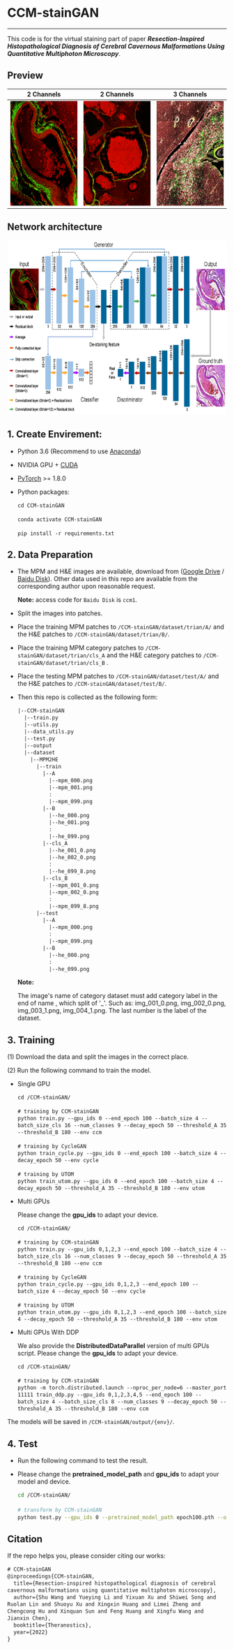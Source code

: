 # CCM-stainGAN

---

This code is for the virtual staining part of paper ***Resection-Inspired Histopathological Diagnosis of Cerebral Cavernous Malformations Using Quantitative Multiphoton Microscopy***.

## Preview

|                      2 Channels                      |                       2 Channels                       |                       3 Channels                       |
| :---------------------------------------------------: | :----------------------------------------------------: | :----------------------------------------------------: |
| <img src="./figure/he-mpm.gif"  height=240 width=240> | <img src="./figure/he-mpm1.gif"  height=240 width=240> | <img src="./figure/ppb-mpm.gif"  height=240 width=240> |

## Network architecture

<img src="./figure/structure.png"  height=400 width=780>

## 1. Create Envirement:

- Python 3.6 (Recommend to use [Anaconda](https://www.anaconda.com/download/#linux))
- NVIDIA GPU + [CUDA](https://developer.nvidia.com/cuda-downloads)
- [PyTorch](https://pytorch.org/get-started/previous-versions/) >= 1.8.0
- Python packages:

  ```shell
  cd CCM-stainGAN
  
  conda activate CCM-stainGAN
  
  pip install -r requirements.txt
  ```

## 2. Data Preparation

- The MPM and H&E images are available, download from ([Google Drive](https://drive.google.com/drive/folders/1zua6CNu9HDC657dBz4sB0UU6Fg7PRyZY?usp=sharing) / [Baidu Disk](https://pan.baidu.com/s/148UNzbngfKQeHX7RsoMnXg?pwd=ccm1)).  Other data used in this repo are available from the corresponding author upon reasonable request. 

  **Note:** access code for `Baidu Disk` is `ccm1`.
  
- Split the images into patches.

- Place the training MPM patches to `/CCM-stainGAN/dataset/trian/A/` and the H&E patches to `/CCM-stainGAN/dataset/trian/B/`.

- Place the training MPM category patches to `/CCM-stainGAN/dataset/trian/cls_A`  and the H&E  category patches to `/CCM-stainGAN/dataset/trian/cls_B` .

- Place the testing MPM patches to `/CCM-stainGAN/dataset/test/A/` and the H&E patches to `/CCM-stainGAN/dataset/test/B/`.

- Then this repo is collected as the following form:

  ```shell
  |--CCM-stainGAN
    |--train.py
    |--utils.py
    |--data_utils.py
    |--test.py
    |--output
    |--dataset
      |--MPM2HE
        |--train
          |--A
            |--mpm_000.png
            |--mpm_001.png
            :
            |--mpm_099.png
          |--B
            |--he_000.png
            |--he_001.png
            :
            |--he_099.png
          |--cls_A
            |--he_001_0.png
            |--he_002_0.png
            :
            |--he_099_8.png
          |--cls_B
            |--mpm_001_0.png
            |--mpm_002_0.png
            :
            |--mpm_099_8.png
        |--test
          |--A
            |--mpm_000.png
            :
            |--mpm_099.png
          |--B
            |--he_000.png
            :
            |--he_099.png
  ```
  
  **Note:**
  
  The image's name of category  dataset must add category label in the end of name , which split of '_'. Such as: img_001_0.png, img_002_0.png, img_003_1.png, img_004_1.png.  The last number is the label of the dataset.
## 3. Training

(1) Download the data and split the images in the correct place.

(2) Run the following command to train the model.

- Single GPU 

  ```shell
  cd /CCM-stainGAN/
  
  # training by CCM-stainGAN
  python train.py --gpu_ids 0 --end_epoch 100 --batch_size 4 --batch_size_cls 16 --num_classes 9 --decay_epoch 50 --threshold_A 35 --threshold_B 180 --env ccm
  
  # training by CycleGAN
  python train_cycle.py --gpu_ids 0 --end_epoch 100 --batch_size 4 --decay_epoch 50 --env cycle
  
  # training by UTOM
  python train_utom.py --gpu_ids 0 --end_epoch 100 --batch_size 4 --decay_epoch 50 --threshold_A 35 --threshold_B 180 --env utom
  ```

- Multi GPUs

  Please change the **gpu_ids** to adapt your device.

  ```shell
  cd /CCM-stainGAN/
  
  # training by CCM-stainGAN
  python train.py --gpu_ids 0,1,2,3 --end_epoch 100 --batch_size 4 --batch_size_cls 16 --num_classes 9 --decay_epoch 50 --threshold_A 35 --threshold_B 180 --env ccm
  
  # training by CycleGAN
  python train_cycle.py --gpu_ids 0,1,2,3 --end_epoch 100 --batch_size 4 --decay_epoch 50 --env cycle
  
  # training by UTOM
  python train_utom.py --gpu_ids 0,1,2,3 --end_epoch 100 --batch_size 4 --decay_epoch 50 --threshold_A 35 --threshold_B 180 --env utom
  ```

- Multi GPUs With DDP

  We also provide the **DistributedDataParallel** version of multi GPUs script. Please change the **gpu_ids** to adapt your device.

  ```shell
  cd /CCM-stainGAN/
  
  # training by CCM-stainGAN
  python -m torch.distributed.launch --nproc_per_node=6 --master_port 11111 train_ddp.py --gpu_ids 0,1,2,3,4,5 --end_epoch 100 --batch_size 4 --batch_size_cls 8 --num_classes 9 --decay_epoch 50 --threshold_A 35 --threshold_B 180 --env ccm
  ```

The models will be saved in `/CCM-stainGAN/output/{env}/`.

## 4. Test

- Run the following command to test the result.

- Please change the **pretrained_model_path** and **gpu_ids** to adapt your model and device.

  ```sh
  cd /CCM-stainGAN/
  
  # transform by CCM-stainGAN
  python test.py --gpu_ids 0 --pretrained_model_path epoch100.pth --outf ./output/test 
  ```

## Citation

If the repo helps you, please consider citing our works:

```shell
# CCM-stainGAN
@inproceedings{CCM-stainGAN,
  title={Resection-inspired histopathological diagnosis of cerebral cavernous malformations using quantitative multiphoton microscopy},
  author={Shu Wang and Yueying Li and Yixuan Xu and Shiwei Song and Ruolan Lin and Shuoyu Xu and Xingxin Huang and Limei Zheng and Chengcong Hu and Xinquan Sun and Feng Huang and Xingfu Wang and Jianxin Chen},
  booktitle={Theranostics},
  year={2022}
}
```
